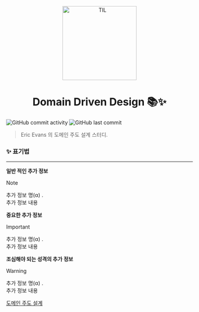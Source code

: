 <div align="center">
    <img src="https://github.com/christopher3810/DomainDrivenDesign/assets/61622657/4b8e102e-0ef3-4601-b157-19215e87af82" alt="TIL" width="200" height="200">
    <h1>Domain Driven Design 📚✨</h1>
</div>



![GitHub commit activity](https://img.shields.io/github/commit-activity/m/christopher3810/DomainDrivenDesign?style=for-the-badge) ![GitHub last commit](https://img.shields.io/github/last-commit/christopher3810/DomainDrivenDesign?style=for-the-badge)

> Eric Evans 의 도메인 주도 설계 스터디.



### ✨ 표기법
---

**일반 적인 추가 정보** 

> [!NOTE]
>추가 정보 명(α) .\
>추가 정보 내용

**중요한 추가 정보**

>[!IMPORTANT]
>추가 정보 명(α) .\
>추가 정보 내용

**조심해야 되는 성격의 추가 정보**

>[!WARNING]
>추가 정보 명(α) .\
>추가 정보 내용



[도메인 주도 설계](https://product.kyobobook.co.kr/detail/S000001514402)
